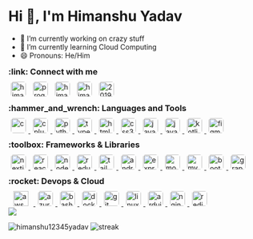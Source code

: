 <h1>Hi 👋, I'm Himanshu Yadav</h1>

- 🔭 I’m currently working on crazy stuff
- 🌱 I’m currently learning Cloud Computing
- 😄 Pronouns: He/Him

<h3 style="margin: 10px 0px">:link: Connect with me</h3>
<a href="https://linkedin.com/in/himanshu12345yadav" target="blank"
  ><img
    src="https://cdn.simpleicons.org/linkedin"
    alt="himanshu12345yadav"
    height="30"
    width="30"
    style="margin: 0px 5px; border-radius: 5px"
/></a>
<a href="https://www.youtube.com/@programmingredefined" target="blank"
  ><img
    src="https://cdn.simpleicons.org/youtube"
    alt="programmingredefined"
    height="30"
    width="30"
    style="margin: 0px 5px; border-radius: 5px"
/></a>
<a href="https://www.hackerrank.com/himanshuyadav942" target="blank"
  ><img
    src="https://cdn.simpleicons.org/hackerrank"
    alt="himanshuyadav942"
    height="30"
    width="30"
    style="margin: 0px 5px; border-radius: 5px"
/></a>
<a href="https://www.leetcode.com/himanshu12345yadav" target="blank"
  ><img
    src="https://cdn.simpleicons.org/leetcode"
    alt="himanshu12345yadav"
    height="30"
    width="30"
    style="margin: 0px 5px; border-radius: 5px"
/></a>
<a href="https://auth.geeksforgeeks.org/user/2019kuec2009" target="blank"
  ><img
    src="https://cdn.simpleicons.org/geeksforgeeks"
    alt="2019kuec2009"
    height="30"
    width="30"
    style="margin: 0px 5px; border-radius: 5px"
/></a>

<h3 style="margin: 10px 0px">:hammer_and_wrench: Languages and Tools</h3>

<a href="https://www.cprogramming.com/" target="_blank" rel="noreferrer">
  <img
    src="https://cdn.simpleicons.org/c"
    alt="c"
    width="30"
    height="30"
    style="margin: 0px 5px; border-radius: 5px"
  />
</a>
<a href="https://www.w3schools.com/cpp/" target="_blank" rel="noreferrer">
  <img
    src="https://cdn.simpleicons.org/cplusplus"
    alt="cplusplus"
    width="30"
    height="30"
    style="margin: 0px 5px; border-radius: 5px"
  />
</a>
<a href="https://www.python.org" target="_blank" rel="noreferrer">
  <img
    src="https://cdn.simpleicons.org/python"
    alt="python"
    width="30"
    height="30"
    style="margin: 0px 5px; border-radius: 5px"
  />
</a>
<a href="https://www.typescriptlang.org/" target="_blank" rel="noreferrer">
  <img
    src="https://cdn.simpleicons.org/typescript"
    alt="typescript"
    width="30"
    height="30"
    style="margin: 0px 5px; border-radius: 5px"
  />
</a>
<a href="https://www.w3.org/html/" target="_blank" rel="noreferrer">
  <img
    src="https://cdn.simpleicons.org/html5"
    alt="html5"
    width="30"
    height="30"
    style="margin: 0px 5px; border-radius: 5px"
  />
</a>
<a href="https://www.w3schools.com/css/" target="_blank" rel="noreferrer">
  <img
    src="https://cdn.simpleicons.org/css3"
    alt="css3"
    width="30"
    height="30"
    style="margin: 0px 5px; border-radius: 5px"
  />
</a>
<a href="https://www.java.com" target="_blank" rel="noreferrer">
  <img
    src="https://cdn.jsdelivr.net/gh/devicons/devicon/icons/java/java-original.svg"
    alt="java"
    width="30"
    height="30"
    style="margin: 0px 5px; border-radius: 5px"
  />
</a>
<a
  href="https://developer.mozilla.org/en-US/docs/Web/JavaScript"
  target="_blank"
  rel="noreferrer"
>
  <img
    src="https://cdn.simpleicons.org/javascript"
    alt="javascript"
    width="30"
    height="30"
    style="margin: 0px 5px; border-radius: 5px"
  />
</a>
<a href="https://kotlinlang.org" target="_blank" rel="noreferrer">
  <img
    src="https://cdn.simpleicons.org/kotlin"
    alt="kotlin"
    width="30"
    height="30"
    style="margin: 0px 5px; border-radius: 5px"
  />
</a>
<a href="https://www.figma.com/" target="_blank" rel="noreferrer">
  <img
    src="https://cdn.simpleicons.org/figma"
    alt="figma"
    width="30"
    height="30"
    style="margin: 0px 5px; border-radius: 5px"
  />
</a>

<h3 style="margin: 10px 0px">:toolbox: Frameworks & Libraries</h3>

<a href="https://nextjs.org/" target="_blank" rel="noreferrer">
  <img
    src="https://cdn.simpleicons.org/nextdotjs/f1f1f1"
    alt="nextjs"
    width="30"
    height="30"
    style="margin: 0px 5px; border-radius: 5px"
  />
</a>
<a href="https://reactjs.org/" target="_blank" rel="noreferrer">
  <img
    src="https://cdn.simpleicons.org/react"
    alt="react"
    width="30"
    height="30"
    style="margin: 0px 5px; border-radius: 5px"
  />
</a>
<a href="https://nodejs.org" target="_blank" rel="noreferrer">
  <img
    src="https://cdn.simpleicons.org/nodedotjs"
    alt="nodejs"
    width="30"
    height="30"
    style="margin: 0px 5px; border-radius: 5px"
  />
</a>
<a href="https://redux.js.org" target="_blank" rel="noreferrer">
  <img
    src="https://cdn.simpleicons.org/redux"
    alt="redux"
    width="30"
    height="30"
    style="margin: 0px 5px; border-radius: 5px"
  />
</a>
<a href="https://tailwindcss.com/" target="_blank" rel="noreferrer">
  <img
    src="https://cdn.simpleicons.org/tailwindcss"
    alt="tailwind"
    width="30"
    height="30"
    style="margin: 0px 5px; border-radius: 5px"
  />
</a>
<a href="https://developer.android.com" target="_blank" rel="noreferrer">
  <img
    src="https://cdn.simpleicons.org/android"
    alt="android"
    width="30"
    height="30"
    style="margin: 0px 5px; border-radius: 5px"
  />
</a>
<a href="https://expressjs.com" target="_blank" rel="noreferrer">
  <img
    src="https://cdn.simpleicons.org/express/f1f1f1"
    alt="express"
    width="30"
    height="30"
    style="margin: 0px 5px; border-radius: 5px"
  />
</a>
<a href="https://www.mongodb.com/" target="_blank" rel="noreferrer">
  <img
    src="https://cdn.simpleicons.org/mongodb"
    alt="mongodb"
    width="30"
    height="30"
    style="margin: 0px 5px; border-radius: 5px"
  />
</a>
<a href="https://www.mysql.com/" target="_blank" rel="noreferrer">
  <img
    src="https://cdn.simpleicons.org/mysql"
    alt="mysql"
    width="30"
    height="30"
    style="margin: 0px 5px; border-radius: 5px"
  />
</a>
<a href="https://getbootstrap.com" target="_blank" rel="noreferrer">
  <img
    src="https://cdn.simpleicons.org/bootstrap"
    alt="bootstrap"
    width="30"
    height="30"
    style="margin: 0px 5px; border-radius: 5px"
  />
</a>
<a href="https://graphql.org" target="_blank" rel="noreferrer">
  <img
    src="https://cdn.simpleicons.org/graphql"
    alt="graphql"
    width="30"
    height="30"
    style="margin: 0px 5px; border-radius: 5px"
  />
</a>

<h3 style="margin: 10px 0px">:rocket: Devops & Cloud</h3>


<a href="https://aws.amazon.com" target="_blank" rel="noreferrer">
  <img
    src="https://cdn.simpleicons.org/amazonaws/f1f1f1"
    style="margin: 0px 10px"
    alt="aws"
    width="30"
    height="30"
    style="margin: 0px 5px; border-radius: 5px"
  />
</a>
<a href="https://azure.microsoft.com/en-in/" target="_blank" rel="noreferrer">
  <img
    src="https://cdn.simpleicons.org/microsoftazure"
    alt="azure"
    width="30"
    height="30"
    style="margin: 0px 5px; border-radius: 5px"
  />
</a>
<a href="https://www.gnu.org/software/bash/" target="_blank" rel="noreferrer">
  <img
    src="https://cdn.simpleicons.org/gnubash"
    alt="bash"
    width="30"
    height="30"
    style="margin: 0px 5px; border-radius: 5px"
  />
</a>
<a href="https://www.docker.com/" target="_blank" rel="noreferrer">
  <img
    src="https://cdn.simpleicons.org/docker"
    alt="docker"
    width="30"
    height="30"
    style="margin: 0px 5px; border-radius: 5px"
  />
</a>
<a href="https://git-scm.com/" target="_blank" rel="noreferrer">
  <img
    src="https://cdn.simpleicons.org/git"
    alt="git"
    width="30"
    height="30"
    style="margin: 0px 5px; border-radius: 5px"
  />
</a>
<a href="https://www.linux.org/" target="_blank" rel="noreferrer">
  <img
    src="https://cdn.simpleicons.org/linux"
    alt="linux"
    width="30"
    height="30"
    style="margin: 0px 5px; border-radius: 5px"
  />
</a>
<a href="https://www.arduino.cc/" target="_blank" rel="noreferrer">
  <img
    src="https://cdn.simpleicons.org/arduino"
    alt="arduino"
    width="30"
    height="30"
    style="margin: 0px 5px; border-radius: 5px"
  />
</a>
<a href="https://www.nginx.com" target="_blank" rel="noreferrer">
  <img
    src="https://cdn.simpleicons.org/nginx"
    alt="nginx"
    width="30"
    height="30"
    style="margin: 0px 5px; border-radius: 5px"
  />
</a>
<a href="https://redis.io" target="_blank" rel="noreferrer">
  <img
    src="https://cdn.simpleicons.org/redis"
    alt="redis"
    width="30"
    height="30"
    style="margin: 0px 5px; border-radius: 5px"
  />
</a>
<br/>
<img
    src="https://github-readme-stats.vercel.app/api/top-langs?username=himanshu12345yadav&count_private=true&show_icons=true&theme=radical&layout=compact&langs_count=10&hide_border=true"
/>
<p>
  <img
    src="https://github-readme-stats.vercel.app/api?username=himanshu12345yadav&show_icons=true&theme=radical&count_private=true&hide_border=true"
    alt="himanshu12345yadav"
  />
  <img
    src="https://streak-stats.demolab.com?user=himanshu12345yadav&theme=radical&hide_border=true"
    alt="streak"
  />
</p>